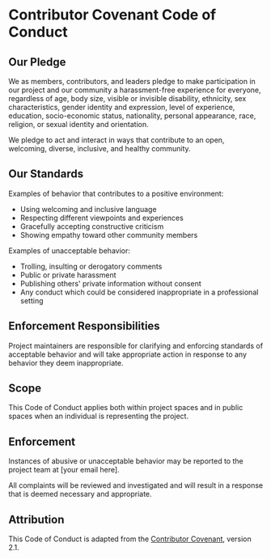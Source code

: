 # Contributor Covenant Code of Conduct

## Our Pledge

We as members, contributors, and leaders pledge to make participation in our
project and our community a harassment-free experience for everyone, regardless
of age, body size, visible or invisible disability, ethnicity, sex characteristics,
gender identity and expression, level of experience, education, socio-economic status,
nationality, personal appearance, race, religion, or sexual identity and orientation.

We pledge to act and interact in ways that contribute to an open, welcoming,
diverse, inclusive, and healthy community.

## Our Standards

Examples of behavior that contributes to a positive environment:

- Using welcoming and inclusive language
- Respecting different viewpoints and experiences
- Gracefully accepting constructive criticism
- Showing empathy toward other community members

Examples of unacceptable behavior:

- Trolling, insulting or derogatory comments
- Public or private harassment
- Publishing others' private information without consent
- Any conduct which could be considered inappropriate in a professional setting

## Enforcement Responsibilities

Project maintainers are responsible for clarifying and enforcing standards of acceptable behavior and will take appropriate action in response to any behavior they deem inappropriate.

## Scope

This Code of Conduct applies both within project spaces and in public spaces when an individual is representing the project.

## Enforcement

Instances of abusive or unacceptable behavior may be reported to the project team at [your email here].

All complaints will be reviewed and investigated and will result in a response that is deemed necessary and appropriate.

## Attribution

This Code of Conduct is adapted from the [Contributor Covenant](https://www.contributor-covenant.org), version 2.1.
